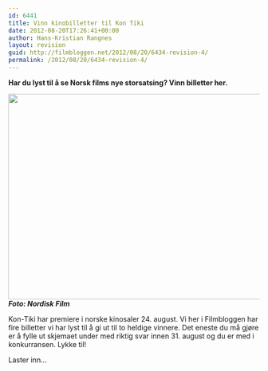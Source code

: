 ```yaml
---
id: 6441
title: Vinn kinobilletter til Kon Tiki
date: 2012-08-20T17:26:41+00:00
author: Hans-Kristian Rangnes
layout: revision
guid: http://filmbloggen.net/2012/08/20/6434-revision-4/
permalink: /2012/08/20/6434-revision-4/
---
```

**Har du lyst til å se Norsk films nye storsatsing? Vinn billetter her.**<!--more-->

  
<a href="http://filmbloggen.net/2012/08/20/vinn-kinobilletter-til-kon-tiki/kontiki/" rel="attachment wp-att-6435"><img class="alignnone size-large wp-image-6435" src="http://filmbloggen.net/wp-content/uploads//2012/08/kontiki-620x413.jpg" alt="" width="620" height="413" /></a>  
**_Foto: Nordisk Film_**

Kon-Tiki har premiere i norske kinosaler 24. august. Vi her i Filmbloggen har fire billetter vi har lyst til å gi ut til to heldige vinnere. Det eneste du må gjøre er å fylle ut skjemaet under med riktig svar innen 31. august og du er med i konkurransen. Lykke til!

Laster inn&#8230;